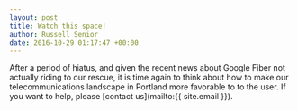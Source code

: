 ```yaml
---
layout: post
title: Watch this space!
author: Russell Senior
date: 2016-10-29 01:17:47 +00:00
---
```

After a period of hiatus, and given the recent news about Google Fiber not actually riding to our rescue, it is time again to think about how to make our telecommunications landscape in Portland more favorable to to the user. If you want to help, please [contact us](mailto:{{ site.email }}).
